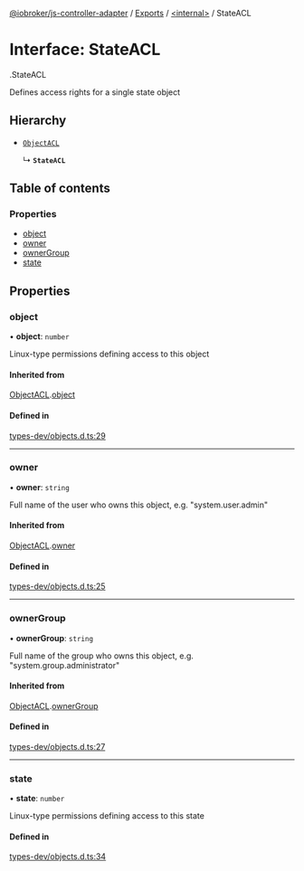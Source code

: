 [@iobroker/js-controller-adapter](../README.md) / [Exports](../modules.md) / [<internal\>](../modules/internal_.md) / StateACL

# Interface: StateACL

[<internal>](../modules/internal_.md).StateACL

Defines access rights for a single state object

## Hierarchy

- [`ObjectACL`](internal_.ObjectACL.md)

  ↳ **`StateACL`**

## Table of contents

### Properties

- [object](internal_.StateACL.md#object)
- [owner](internal_.StateACL.md#owner)
- [ownerGroup](internal_.StateACL.md#ownergroup)
- [state](internal_.StateACL.md#state)

## Properties

### object

• **object**: `number`

Linux-type permissions defining access to this object

#### Inherited from

[ObjectACL](internal_.ObjectACL.md).[object](internal_.ObjectACL.md#object)

#### Defined in

[types-dev/objects.d.ts:29](https://github.com/ioBroker/ioBroker.js-controller/blob/ba031176/packages/types-dev/objects.d.ts#L29)

___

### owner

• **owner**: `string`

Full name of the user who owns this object, e.g. "system.user.admin"

#### Inherited from

[ObjectACL](internal_.ObjectACL.md).[owner](internal_.ObjectACL.md#owner)

#### Defined in

[types-dev/objects.d.ts:25](https://github.com/ioBroker/ioBroker.js-controller/blob/ba031176/packages/types-dev/objects.d.ts#L25)

___

### ownerGroup

• **ownerGroup**: `string`

Full name of the group who owns this object, e.g. "system.group.administrator"

#### Inherited from

[ObjectACL](internal_.ObjectACL.md).[ownerGroup](internal_.ObjectACL.md#ownergroup)

#### Defined in

[types-dev/objects.d.ts:27](https://github.com/ioBroker/ioBroker.js-controller/blob/ba031176/packages/types-dev/objects.d.ts#L27)

___

### state

• **state**: `number`

Linux-type permissions defining access to this state

#### Defined in

[types-dev/objects.d.ts:34](https://github.com/ioBroker/ioBroker.js-controller/blob/ba031176/packages/types-dev/objects.d.ts#L34)
